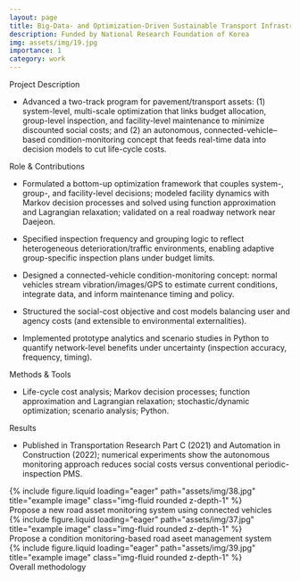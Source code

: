 ```yaml
---
layout: page
title: Big-Data- and Optimization-Driven Sustainable Transport Infrastructure Asset Management
description: Funded by National Research Foundation of Korea 
img: assets/img/19.jpg
importance: 1
category: work
---
```


Project Description 

- Advanced a two-track program for pavement/transport assets: (1) system-level, multi-scale optimization that links budget allocation, group-level inspection, and facility-level maintenance to minimize discounted social costs; and (2) an autonomous, connected-vehicle–based condition-monitoring concept that feeds real-time data into decision models to cut life-cycle costs.

Role & Contributions

- Formulated a bottom-up optimization framework that couples system-, group-, and facility-level decisions; modeled facility dynamics with Markov decision processes and solved using function approximation and Lagrangian relaxation; validated on a real roadway network near Daejeon. 
 
- Specified inspection frequency and grouping logic to reflect heterogeneous deterioration/traffic environments, enabling adaptive group-specific inspection plans under budget limits. 

- Designed a connected-vehicle condition-monitoring concept: normal vehicles stream vibration/images/GPS to estimate current conditions, integrate data, and inform maintenance timing and policy. 
 
- Structured the social-cost objective and cost models balancing user and agency costs (and extensible to environmental externalities). 

- Implemented prototype analytics and scenario studies in Python to quantify network-level benefits under uncertainty (inspection accuracy, frequency, timing).

Methods & Tools 

- Life-cycle cost analysis; Markov decision processes; function approximation and Lagrangian relaxation; stochastic/dynamic optimization; scenario analysis; Python.

Results

- Published in Transportation Research Part C (2021) and Automation in Construction (2022); numerical experiments show the autonomous monitoring approach reduces social costs versus conventional periodic-inspection PMS.


<div class="container">
  <div class="row">
    <div class="col-md-8 offset-md-3">
        {% include figure.liquid loading="eager" path="assets/img/38.jpg" title="example image" class="img-fluid rounded z-depth-1" %}
  </div>
</div>

<div class="caption">
    Propose a new road asset monitoring system using connected vehicles 
</div>

<div class="container">
  <div class="row">
    <div class="col-md-8 offset-md-3">
        {% include figure.liquid loading="eager" path="assets/img/37.jpg" title="example image" class="img-fluid rounded z-depth-1" %}
  </div>
</div>

<div class="caption">
    Propose a condition monitoring-based road aseet management system 
</div>

<div class="container">
  <div class="row">
    <div class="col-md-8 offset-md-3">
        {% include figure.liquid loading="eager" path="assets/img/39.jpg" title="example image" class="img-fluid rounded z-depth-1" %}
  </div>
</div>

<div class="caption">
    Overall methodology
</div>

